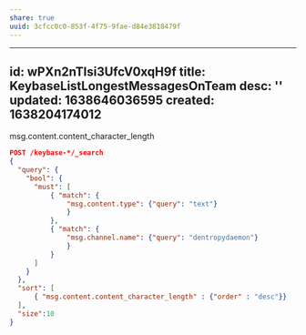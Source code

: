 ```yaml
---
share: true
uuid: 3cfcc0c0-853f-4f75-9fae-d84e3818479f
---
```

---
id: wPXn2nTIsi3UfcV0xqH9f
title: KeybaseListLongestMessagesOnTeam
desc: ''
updated: 1638646036595
created: 1638204174012
---

msg.content.content_character_length

``` json
POST /keybase-*/_search
{   
  "query": {
    "bool": {
      "must": [
          { "match": {
              "msg.content.type": {"query": "text"}
              }
          },
          { "match": {
              "msg.channel.name": {"query": "dentropydaemon"}
              }
          }
      ]
    }
  },
  "sort": [
      { "msg.content.content_character_length" : {"order" : "desc"}}
  ],
  "size":10
}
```
